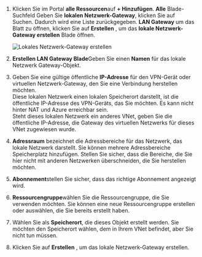 1. Klicken Sie im Portal **alle Ressourcen**auf **+ Hinzufügen**. **Alle** Blade-Suchfeld Geben Sie **lokalen Netzwerk-Gateway**, klicken Sie auf Suchen. Dadurch wird eine Liste zurückgegeben. **LAN Gateway** um das Blatt zu öffnen, klicken Sie auf **Erstellen** , um das **lokale Netzwerk-Gateway erstellen** Blade öffnen.

    ![Lokales Netzwerk-Gateway erstellen](./media/vpn-gateway-add-lng-rm-portal-include/addlng250.png)

2. **Erstellen LAN Gateway Blade**Geben Sie einen **Namen** für das lokale Netzwerk Gateway-Objekt.
 
3. Geben Sie eine gültige öffentliche **IP-Adresse** für den VPN-Gerät oder virtuellen Netzwerk-Gateway, den Sie eine Verbindung herstellen möchten.<br>Diese lokalen Netzwerk einen lokalen Speicherort darstellt, ist die öffentliche IP-Adresse des VPN-Geräts, das Sie möchten. Es kann nicht hinter NAT und Azure erreichbar sein.<br>Steht dieses lokalen Netzwerk ein anderes VNet, geben Sie die öffentliche IP-Adresse, die Gateway des virtuellen Netzwerks für dieses VNet zugewiesen wurde.<br>

4. **Adressraum** bezeichnet die Adressbereiche für das Netzwerk, das lokale Netzwerk darstellt. Sie können mehrere Adressbereiche Speicherplatz hinzufügen. Stellen Sie sicher, dass die Bereiche, die Sie hier nicht mit anderen Netzwerken überschneiden, die Sie herstellen möchten.
 
5. **Abonnement**stellen Sie sicher, dass das richtige Abonnement angezeigt wird.

6. **Ressourcengruppe**wählen Sie die Ressourcengruppe, die Sie verwenden möchten. Sie können eine neue Ressourcengruppe erstellen oder auswählen, die Sie bereits erstellt haben.

7. Wählen Sie als **Speicherort**, die dieses Objekt erstellt werden. Sie möchten den Speicherort wählen, dem in Ihrem VNet befindet, aber Sie nicht tun müssen.

8. Klicken Sie auf **Erstellen** , um das lokale Netzwerk-Gateway erstellen.
